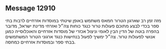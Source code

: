 ## Message 12910

מזה זמן רב שארגון הטרור חמאס משתמש באופן שיטתי במוסדות אזרחיים לרבות בתי ספר בכדי לבצע מתוכם פעולות טרור כנגד כוחות צה״ל ואזרחי מדינת ישראל, מדובר בהפרה בוטה של הדין הבין לאומי וניצול אכזרי של מוסדות אזרחיים והאוכלוסייה כמגן אנושי לפעולות טרור.
צה״ל ימשיך לפעול בנחישות כנגד ארגוני הטרור המשתמשים בבתי ספר ובמוסדות אזרחיים כמחסה.

